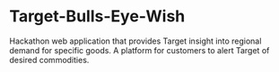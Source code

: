 # Target-Bulls-Eye-Wish
Hackathon web application that provides Target insight into regional demand for specific goods. A platform for customers to alert Target of desired commodities. 

